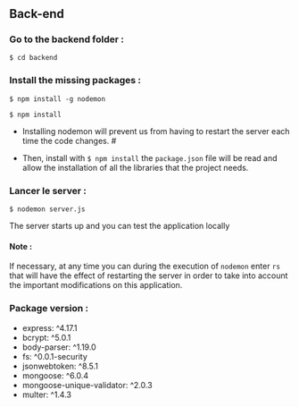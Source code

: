 #

## Back-end

### Go to the backend folder :

    $ cd backend

### Install the missing packages :

    $ npm install -g nodemon

    $ npm install

- Installing nodemon will prevent us from having to restart the server each time the code changes. #

- Then, install with `$ npm install` the `package.json` file will be read and allow the installation of all the libraries that the project needs.

### Lancer le server :

    $ nodemon server.js

The server starts up and you can test the application locally

#### Note :

If necessary, at any time you can during the execution of `nodemon` enter `rs` that will have the effect of restarting the server in order to take into account the important modifications on this application.

### Package version :

- express: ^4.17.1
- bcrypt: ^5.0.1
- body-parser: ^1.19.0
- fs: ^0.0.1-security
- jsonwebtoken: ^8.5.1
- mongoose: ^6.0.4
- mongoose-unique-validator: ^2.0.3
- multer: ^1.4.3
